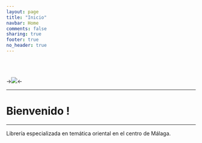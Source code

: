 ```yaml
---
layout: page
title: "Inicio"
navbar: Home
comments: false
sharing: true
footer: true
no_header: true
---
```


<br><br>

->![](http://i.imgur.com/X4KfV6L.jpg)<-

---

# Bienvenido !

---

Librería especializada en temática oriental en el centro de Málaga.

